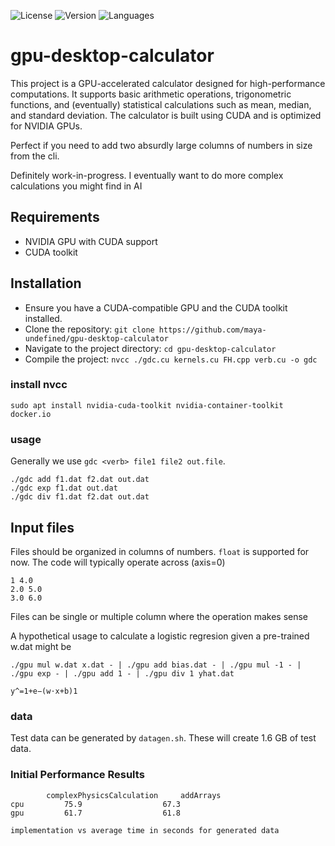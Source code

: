 ![License](https://img.shields.io/github/license/maya-undefined/gpu-desktop-calculator.svg) ![Version](https://img.shields.io/github/v/tag/maya-undefined/gpu-desktop-calculator.svg) ![Languages](https://img.shields.io/github/languages/top/maya-undefined/gpu-desktop-calculator.svg)

# gpu-desktop-calculator

This project is a GPU-accelerated calculator designed for high-performance computations. It supports basic arithmetic operations, trigonometric functions, and (eventually) statistical calculations such as mean, median, and standard deviation. The calculator is built using CUDA and is optimized for NVIDIA GPUs.

Perfect if you need to add two absurdly large columns of numbers in size from the cli.

Definitely work-in-progress. I eventually want to do more complex calculations you might find in AI

## Requirements
- NVIDIA GPU with CUDA support
- CUDA toolkit

## Installation
- Ensure you have a CUDA-compatible GPU and the CUDA toolkit installed.
- Clone the repository: `git clone https://github.com/maya-undefined/gpu-desktop-calculator`
- Navigate to the project directory: `cd gpu-desktop-calculator`
- Compile the project: `nvcc ./gdc.cu kernels.cu FH.cpp verb.cu -o gdc `

### install nvcc

	sudo apt install nvidia-cuda-toolkit nvidia-container-toolkit docker.io
 
### usage

Generally we use `gdc <verb> file1 file2 out.file`. 

	./gdc add f1.dat f2.dat out.dat
	./gdc exp f1.dat out.dat
	./gdc div f1.dat f2.dat out.dat

## Input files

Files should be organized in columns of numbers. `float` is supported for now. The code will typically operate across (axis=0)

	1 4.0
	2.0 5.0
	3.0 6.0

Files can be single or multiple column where the operation makes sense

A hypothetical usage to calculate a logistic regresion given a pre-trained w.dat might be

	./gpu mul w.dat x.dat - | ./gpu add bias.dat - | ./gpu mul -1 - | ./gpu exp - | ./gpu add 1 - | ./gpu div 1 yhat.dat 

	y^​=1+e−(w⋅x+b)1​

### data

Test data can be generated by `datagen.sh`. These will create 1.6 GB of test data.

### Initial Performance Results

			complexPhysicsCalculation	  addArrays  
	cpu 		75.9				  67.3
	gpu 		61.7				  61.8

	implementation vs average time in seconds for generated data

